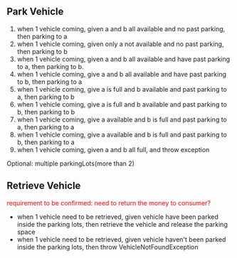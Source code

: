 ## Park Vehicle

1. when 1 vehicle coming, given a and b all available and no past parking, then parking to a
2. when 1 vehicle coming, given only a not available and no past parking, then parking to b
3. when 1 vehicle coming, given a and b all available and have past parking to a, then parking to b. 
4. when 1 vehicle coming, give a and b all available and have past parking to b, then parking to a 
5. when 1 vehicle coming, give a is full and b available and past parking to a, then parking to b 
6. when 1 vehicle coming, give a is full and b available and past parking to b, then parking to b 
7. when 1 vehicle coming, give a available and b is full and past parking to a, then parking to a 
8. when 1 vehicle coming, give a available and b is full and past parking to b, then parking to a 
9. when 1 vehicle coming, given a and b all full, and throw exception

Optional: multiple parkingLots(more than 2)

## Retrieve Vehicle

<span style="color:red">
requirement to be confirmed: need to return the money to consumer?
</span>

- when 1 vehicle need to be retrieved, given vehicle have been parked inside the parking lots, 
then retrieve the vehicle and release the parking space
- when 1 vehicle need to be retrieved, given vehicle haven't been parked inside the parking lots, 
then throw VehicleNotFoundException




